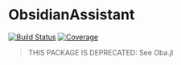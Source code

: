 # ObsidianAssistant

[![Build Status](https://github.com/josePereiro/ObsidianAssistant.jl/actions/workflows/CI.yml/badge.svg?branch=main)](https://github.com/josePereiro/ObsidianAssistant.jl/actions/workflows/CI.yml?query=branch%3Amain)
[![Coverage](https://codecov.io/gh/josePereiro/ObsidianAssistant.jl/branch/main/graph/badge.svg)](https://codecov.io/gh/josePereiro/ObsidianAssistant.jl)

>THIS PACKAGE IS DEPRECATED: See Oba.jl